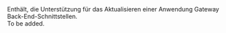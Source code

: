 <Namespace Name="Microsoft.Azure.Management.Network.Fluent.ApplicationGatewayBackend.Update">
  <Docs>
    <summary>Enthält, die Unterstützung für das Aktualisieren einer Anwendung Gateway Back-End-Schnittstellen.</summary> 
    <remarks>To be added.</remarks>
  </Docs>
</Namespace>
